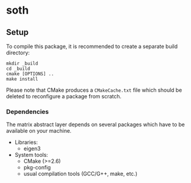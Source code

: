 soth
===========

Setup
-----

To compile this package, it is recommended to create a separate build
directory:

    mkdir _build
    cd _build
    cmake [OPTIONS] ..
    make install

Please note that CMake produces a `CMakeCache.txt` file which should
be deleted to reconfigure a package from scratch.


### Dependencies

The matrix abstract layer depends on several packages which
have to be available on your machine.

 - Libraries:
   - eigen3
 - System tools:
   - CMake (>=2.6)
   - pkg-config
   - usual compilation tools (GCC/G++, make, etc.)
